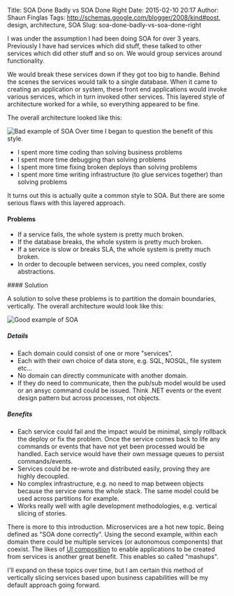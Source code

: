Title: SOA Done Badly vs SOA Done Right
Date: 2015-02-10 20:17
Author: Shaun Finglas
Tags: http://schemas.google.com/blogger/2008/kind#post, design, architecture, SOA
Slug: soa-done-badly-vs-soa-done-right

<div id="content">

I was under the assumption I had been doing SOA for over 3 years.
Previously I have had services which did stuff, these talked to other
services which did other stuff and so on. We would group services around
functionality.

We would break these services down if they got too big to handle. Behind
the scenes the services would talk to a single database. When it came to
creating an application or system, these front end applications would
invoke various services, which in turn invoked other services. This
layered style of architecture worked for a while, so everything appeared
to be fine.

The overall architecture looked like this:

![Bad example of
SOA](http://4.bp.blogspot.com/-c5WU2EqQCtY/U8uM98_qD1I/AAAAAAAAAEs/dD5OlDqWdr4/s420/bag.soa.png "Bad example of SOA. Messy.")
Over time I began to question the benefit of this style.

-   I spent more time coding than solving business problems
-   I spent more time debugging than solving problems
-   I spent more time fixing broken deploys than solving problems
-   I spent more time writing infrastructure (to glue services together)
    than solving problems

</p>
It turns out this is actually quite a common style to SOA. But there are
some serious flaws with this layered approach.

#### Problems

-   If a service fails, the whole system is pretty much broken.
-   If the database breaks, the whole system is pretty much broken.
-   If a service is slow or breaks SLA, the whole system is pretty much
    broken.
-   In order to decouple between services, you need complex, costly
    abstractions.

</p>
#### Solution

A solution to solve these problems is to partition the domain
boundaries, vertically. The overall architecture would look like this:

![Good example of
SOA](http://4.bp.blogspot.com/-OiuVjYL4pqk/U8uI0vIxAKI/AAAAAAAAAEg/Q4Ct8linDEk/s420/good.soa.png "A good example of SOA")
##### Details

-   Each domain could consist of one or more "services".
-   Each with their own choice of data store, e.g. SQL, NOSQL, file
    system etc...
-   No domain can directly communicate with another domain.
-   If they do need to communicate, then the pub/sub model would be used
    or an ansyc command could be issued. Think .NET events or the event
    design pattern but across processes, not objects.

##### Benefits

-   Each service could fail and the impact would be minimal, simply
    rollback the deploy or fix the problem. Once the service comes back
    to life any commands or events that have not yet been processed
    would be handled. Each service would have their own message queues
    to persist commands/events.
-   Services could be re-wrote and distributed easily, proving they are
    highly decoupled.
-   No complex infrastructure, e.g. no need to map between objects
    because the service owns the whole stack. The same model could be
    used across partitions for example.
-   Works really well with agile development methodologies, e.g.
    vertical slicing of stories.

There is more to this introduction. Microservices are a hot new topic.
Being defined as "SOA done correctly". Using the second example, within
each domain there could be multiple services (or autonomous components)
that coexist. The likes of [UI
composition](http://www.udidahan.com/2012/06/23/ui-composition-techniques-for-correct-service-boundaries/)
to enable applications to be created from services is another great
benefit. This enables so called "mashups".

I'll expand on these topics over time, but I am certain this method of
vertically slicing services based upon business capabilities will be my
default approach going forward.

</div>

</p>

